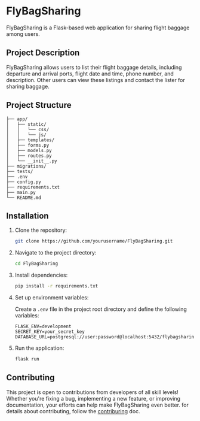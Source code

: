 # FlyBagSharing

FlyBagSharing is a Flask-based web application for sharing flight baggage among users.

## Project Description

FlyBagSharing allows users to list their flight baggage details, including departure and arrival ports, flight date and time, phone number, and description. Other users can view these listings and contact the lister for sharing baggage.

## Project Structure
```
├── app/
│   ├── static/
│   │   └── css/
│   │   └── js/
│   ├── templates/
│   ├── forms.py
│   ├── models.py
│   ├── routes.py
│   └── __init__.py
├── migrations/
├── tests/
├── .env
├── config.py
├── requirements.txt
├── main.py
└── README.md
```

## Installation

1. Clone the repository:

    ```bash
    git clone https://github.com/yourusername/FlyBagSharing.git
    ```

2. Navigate to the project directory:

    ```bash
    cd FlyBagSharing
    ```

3. Install dependencies:

    ```bash
    pip install -r requirements.txt
    ```

4. Set up environment variables:

    Create a `.env` file in the project root directory and define the following variables:

    ```plaintext
    FLASK_ENV=development
    SECRET_KEY=your_secret_key
    DATABASE_URL=postgresql://user:password@localhost:5432/flybagsharing
    ```

5. Run the application:

    ```bash
    flask run
    ```

## Contributing
This project is open to contributions from developers of all skill levels! Whether you're fixing a bug, implementing a new feature, or improving documentation, your efforts can help make FlyBagSharing even better. for details about contributing, follow the [contriburing](contributing.md) doc.